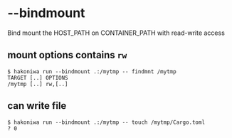 # --bindmount

Bind mount the HOST_PATH on CONTAINER_PATH with read-write access

## mount options contains `rw`

```console
$ hakoniwa run --bindmount .:/mytmp -- findmnt /mytmp
TARGET [..] OPTIONS
/mytmp [..] rw,[..]

```

## can write file

```console
$ hakoniwa run --bindmount .:/mytmp -- touch /mytmp/Cargo.toml
? 0
```
